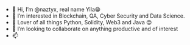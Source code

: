 - 👋 Hi, I’m @naztyx, real name Yila😁
- 👀 I’m interested in Blockchain, QA, Cyber Security and Data Science.
- 🌱 Lover of all things Python, Solidity, Web3 and Java 😌
- 💞️ I’m looking to collaborate on anything productive and of interest
- 📫 

<!---
naztyx/naztyx is a ✨ special ✨ repository because its `README.md` (this file) appears on your GitHub profile.
You can click the Preview link to take a look at your changes.
--->
